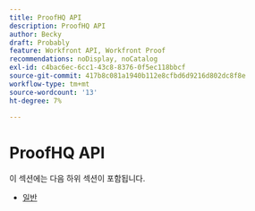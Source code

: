 ```yaml
---
title: ProofHQ API
description: ProofHQ API
author: Becky
draft: Probably
feature: Workfront API, Workfront Proof
recommendations: noDisplay, noCatalog
exl-id: c4bac6ec-6cc1-43c8-8376-0f5ec118bbcf
source-git-commit: 417b8c081a1940b112e8cfbd6d9216d802dc8f8e
workflow-type: tm+mt
source-wordcount: '13'
ht-degree: 7%

---
```


# ProofHQ API

이 섹션에는 다음 하위 섹션이 포함됩니다.

* [일반](../proofhq-api/general/general.md)
